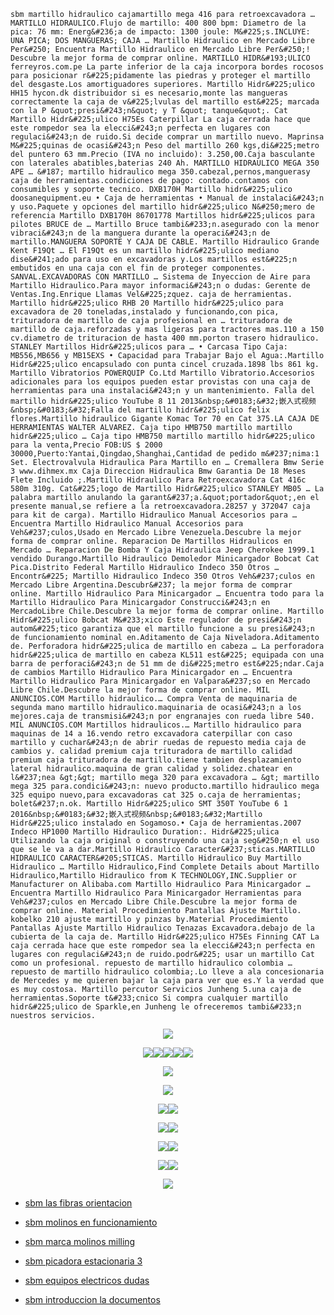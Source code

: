 
```
sbm martillo hidraulico cajamartillo mega 416 para retroexcavadora … MARTILLO HIDRAULICO.Flujo de martillo: 400 800 bpm: Diametro de la pica: 76 mm: Energ&#236;a de impacto: 1300 joule: M&#225;s.INCLUYE: UNA PICA; DOS MANGUERAS; CAJA … Martillo Hidraulico en Mercado Libre Per&#250; Encuentra Martillo Hidraulico en Mercado Libre Per&#250;! Descubre la mejor forma de comprar online. MARTILLO HIDR&#193;ULICO ferreyros.com.pe La parte inferior de la caja incorpora bordes rocosos para posicionar r&#225;pidamente las piedras y proteger el martillo del desgaste.Los amortiguadores superiores. Martillo Hidr&#225;ulico HH15 hycon.dk distribuidor si es necesario,monte las mangueras correctamente la caja de v&#225;lvulas del martillo est&#225; marcada con la P &quot;presi&#243;n&quot; y T &quot; tanque&quot;. Cat Martillo Hidr&#225;ulico H75Es Caterpillar La caja cerrada hace que este rompedor sea la elecci&#243;n perfecta en lugares con regulaci&#243;n de ruido.Si decide comprar un martillo nuevo. Maprinsa M&#225;quinas de ocasi&#243;n Peso del martillo 260 kgs,di&#225;metro del puntero 63 mm.Precio (IVA no incluido): 3.250,00.Caja basculante con laterales abatibles,baterias 240 Ah. MARTILLO HIDRAULICO MEGA 350 APE … &#187; martillo hidraulico mega 350.cabezal,pernos,manguerasy caja de herramientas.condiciones de pago: contado.contamos con consumibles y soporte tecnico. DXB170H Martillo hidr&#225;ulico doosanequipment.eu • Caja de herramientas • Manual de instalaci&#243;n y uso.Paquete y opciones del martillo hidr&#225;ulico N&#250;mero de referencia Martillo DXB170H 86701778 Martillos hidr&#225;ulicos para pilotes BRUCE de … Martillo Bruce tambi&#233;n.asegurado con la menor vibraci&#243;n de la manguera durante la operaci&#243;n de martillo.MANGUERA SOPORTE Y CAJA DE CABLE. Martillo Hidraulico Grande Kent F19Qt … El F19Qt es un martillo hidr&#225;ulico mediano dise&#241;ado para uso en excavadoras y.Los martillos est&#225;n embutidos en una caja con el fin de proteger componentes. SANVAL.EXCAVADORAS CON MARTILLO … Sistema de Inyeccion de Aire para Martillo Hidraulico.Para mayor informaci&#243;n o dudas: Gerente de Ventas.Ing.Enrique Llamas Vel&#225;zquez. caja de herramientas. Martillo hidr&#225;ulico RHB 20 Martillo hidr&#225;ulico para excavadora de 20 toneladas,instalado y funcionando,con pica, trituradora de martillo de caja profesional en … trituradora de martillo de caja.reforzadas y mas ligeras para tractores mas.110 a 150 cv.diametro de trituracion de hasta 400 mm.porton trasero hidraulico. STANLEY Martillos Hidr&#225;ulicos para … • Carcasa Tipo Caja: MB556,MB656 y MB15EXS • Capacidad para Trabajar Bajo el Agua:.Martillo Hidr&#225;ulico encapsulado con punta cincel cruzada.1898 lbs 861 kg. Martillo Vibratorios POWERQUIP Co.Ltd Martillo Vibratorio.Accesorios adicionales para los equipos pueden estar provistas con una caja de herramientas para una instalaci&#243;n y un mantenimiento. Falla del martillo hidr&#225;ulico YouTube 8 11 2013&nbsp;&#0183;&#32;嵌入式视频&nbsp;&#0183;&#32;Falla del martillo hidr&#225;ulico felix flores.Martillo hidraulico Gigante Komac Tor 70 en Cat 375.LA CAJA DE HERRAMIENTAS WALTER ALVAREZ. Caja tipo HMB750 martillo martillo hidr&#225;ulico … Caja tipo HMB750 martillo martillo hidr&#225;ulico para la venta,Precio FOB:US $ 2000 30000,Puerto:Yantai,Qingdao,Shanghai,Cantidad de pedido m&#237;nima:1 Set. Electrovalvula Hidraulica Para Martillo en … Cremallera Bmw Serie 3 www.dihmex.mx Caja Direccion Hidraulica Bmw Garantia De 18 Meses Flete Incluido ;.Martillo Hidraulico Para Retroexcavadora Cat 416c 580m 310g. Cat&#225;logo de Martillo Hidr&#225;ulico STANLEY MB05 … La palabra martillo anulando la garant&#237;a.&quot;portador&quot;,en el presente manual,se refiere a la retroexcavadora.28257 y 372047 caja para kit de carga). Martillo Hidraulico Manual Accesorios para … Encuentra Martillo Hidraulico Manual Accesorios para Veh&#237;culos,Usado en Mercado Libre Venezuela.Descubre la mejor forma de comprar online. Reparacion De Martillos Hidraulicos en Mercado … Reparacion De Bomba Y Caja Hidraulica Jeep Cherokee 1999.1 vendido Durango.Martillo Hidraulico Demoledor Minicargador Bobcat Cat Pica.Distrito Federal Martillo Hidraulico Indeco 350 Otros … Encontr&#225; Martillo Hidraulico Indeco 350 Otros Veh&#237;culos en Mercado Libre Argentina.Descubr&#237; la mejor forma de comprar online. Martillo Hidraulico Para Minicargador … Encuentra todo para la Martillo Hidraulico Para Minicargador Construcci&#243;n en MercadoLibre Chile.Descubre la mejor forma de comprar online. Martillo Hidr&#225;ulico Bobcat M&#233;xico Este regulador de presi&#243;n autom&#225;tico garantiza que el martillo funcione a su presi&#243;n de funcionamiento nominal en.Aditamento de Caja Niveladora.Aditamento de. Perforadora hidr&#225;ulica de martillo en cabeza … La perforadora hidr&#225;ulica de martillo en cabeza KL511 est&#225; equipada con una barra de perforaci&#243;n de 51 mm de di&#225;metro est&#225;ndar.Caja de cambios Martillo Hidraulico Para Minicargador en … Encuentra Martillo Hidraulico Para Minicargador en Valpara&#237;so en Mercado Libre Chile.Descubre la mejor forma de comprar online. MIL ANUNCIOS.COM Martillo hidraulico.… Compra Venta de maquinaria de segunda mano martillo hidraulico.maquinaria de ocasi&#243;n a los mejores.caja de transmisi&#243;n por engranajes con rueda libre 540. MIL ANUNCIOS.COM Martillos hidraulicos.… Martillo hidraulico para maquinas de 14 a 16.vendo retro excavadora caterpillar con caso martillo y cuchar&#243;n de abrir ruedas de repuesto media caja de cambios y. calidad premium caja trituradora de martillo calidad premium caja trituradora de martillo.tiene tambien desplazamiento lateral hidraulico.maquina de gran calidad y solidez.chatear en l&#237;nea &gt;&gt; martillo mega 320 para excavadora … &gt; martillo mega 325 para.condici&#243;n: nuevo producto.martillo hidraulico mega 325 equipo nuevo,para excavadoras cat 325 o.caja de herramientas; bolet&#237;n.ok. Martillo Hidr&#225;ulico SMT 350T YouTube 6 1 2016&nbsp;&#0183;&#32;嵌入式视频&nbsp;&#0183;&#32;Martillo Hidr&#225;ulico instalado en Sogamoso.• Caja de herramientas.2007 Indeco HP1000 Martillo Hidraulico Duration:. Hidr&#225;ulica Utilizando la caja original o construyendo una caja seg&#250;n el uso que se le va a dar.Martillo Hidraulico Caracter&#237;sticas.MARTILLO HIDRAULICO CARACTER&#205;STICAS. Martillo Hidraulico Buy Martillo Hidraulico … Martillo Hidraulico,Find Complete Details about Martillo Hidraulico,Martillo Hidraulico from K TECHNOLOGY,INC.Supplier or Manufacturer on Alibaba.com Martillo Hidraulico Para Minicargador … Encuentra Martillo Hidraulico Para Minicargador Herramientas para Veh&#237;culos en Mercado Libre Chile.Descubre la mejor forma de comprar online. Material Procedimiento Pantallas Ajuste Martillo. kobelko 210 ajuste martillo y pinzas by.Material Procedimiento Pantallas Ajuste Martillo Hidraulico Tenazas Excavadora.debajo de la cubierta de la caja de. Martillo Hidr&#225;ulico H75Es Finning CAT La caja cerrada hace que este rompedor sea la elecci&#243;n perfecta en lugares con regulaci&#243;n de ruido.podr&#225; usar un martillo Cat como un profesional. repuesto de martillo hidraulico colombia … repuesto de martillo hidraulico colombia;.Lo lleve a ala concesionaria de Mercedes y me quieren bajar la caja para ver que es.Y la verdad que es muy costosa. Martillo percutor Servicios Junheng 5.una caja de herramientas.Soporte t&#233;cnico Si compra cualquier martillo hidr&#225;ulico de Sparkle,en Junheng le ofreceremos tambi&#233;n nuestros servicios. 
```

<div align="center">

<a href="https://es-crusher.shibang-china.com/github&k=sbm+martillo+hidraulico+caja"><img src="https://static.shibang-china.com/es/crusher/logo.jpg"></a>

<a href="https://es-crusher.shibang-china.com/github&k=sbm+martillo+hidraulico+caja"><img src="https://static.shibang-china.com/es/crusher/index.jpg"></a><a href="https://es-crusher.shibang-china.com/material.htmlgithub&k=sbm+martillo+hidraulico+caja"><img src="https://static.shibang-china.com/es/crusher/material.jpg"></a><a href="https://es-crusher.shibang-china.com/application.htmlgithub&k=sbm+martillo+hidraulico+caja"><img src="https://static.shibang-china.com/es/crusher/application.jpg"></a><a href="https://es-crusher.shibang-china.com/aboutus.htmlgithub&k=sbm+martillo+hidraulico+caja"><img src="https://static.shibang-china.com/es/crusher/aboutus.jpg"></a><a href="https://es-crusher.shibang-china.com/contact.htmlgithub&k=sbm+martillo+hidraulico+caja"><img src="https://static.shibang-china.com/es/crusher/contact.jpg"></a>

<a href="https://es-crusher.shibang-china.com/github&k=sbm+martillo+hidraulico+caja"><img src="https://static.shibang-china.com/es/crusher/banner.jpg"></a>

<a href="https://swt.shibang-china.com/github&k=sbm+martillo+hidraulico+caja"><img src="https://static.shibang-china.com/es/crusher/text.jpg"></a>

<a href="https://swt.shibang-china.com/github&k=sbm+martillo+hidraulico+caja"><img src="https://static.shibang-china.com/es/crusher/chat.jpg"></a><a href="https://es-crusher.shibang-china.com/contact.htmlgithub&k=sbm+martillo+hidraulico+caja"><img src="https://static.shibang-china.com/es/crusher/message.jpg"></a>

<a href="https://es-crusher.shibang-china.com/products/pe.htmlgithub&k=sbm+martillo+hidraulico+caja"><img src="https://static.shibang-china.com/es/crusher/pe.jpg"></a><a href="https://es-crusher.shibang-china.com/products/pf.htmlgithub&k=sbm+martillo+hidraulico+caja"><img src="https://static.shibang-china.com/es/crusher/pf.jpg"></a>

<a href="https://es-crusher.shibang-china.com/products/hpt.htmlgithub&k=sbm+martillo+hidraulico+caja"><img src="https://static.shibang-china.com/es/crusher/hpt.jpg"></a><a href="https://es-crusher.shibang-china.com/products/vsi.htmlgithub&k=sbm+martillo+hidraulico+caja"><img src="https://static.shibang-china.com/es/crusher/vsi.jpg"></a>

<a href="https://es-crusher.shibang-china.com/products/klv.htmlgithub&k=sbm+martillo+hidraulico+caja"><img src="https://static.shibang-china.com/es/crusher/klv.jpg"></a><a href="https://es-crusher.shibang-china.com/products/portable.htmlgithub&k=sbm+martillo+hidraulico+caja"><img src="https://static.shibang-china.com/es/crusher/portable.jpg"></a>

<a href="https://swt.shibang-china.com/github&k=sbm+martillo+hidraulico+caja"><img src="https://static.shibang-china.com/es/crusher/case.jpg"></a>

</div>


* [sbm las fibras orientacion](sbm%20las%20fibras%20orientacion.md)

* [sbm molinos en funcionamiento](sbm%20molinos%20en%20funcionamiento.md)

* [sbm marca molinos milling](sbm%20marca%20molinos%20milling.md)

* [sbm picadora estacionaria 3](sbm%20picadora%20estacionaria%203.md)

* [sbm equipos electricos dudas](sbm%20equipos%20electricos%20dudas.md)

* [sbm introduccion la documentos](sbm%20introduccion%20la%20documentos.md)